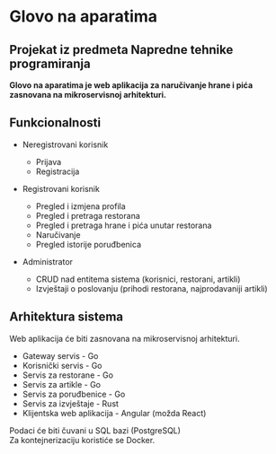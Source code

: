 # Glovo na aparatima
## Projekat iz predmeta Napredne tehnike programiranja
**Glovo na aparatima je web aplikacija za naručivanje hrane i pića zasnovana na mikroservisnoj arhitekturi.**

## Funkcionalnosti
- Neregistrovani korisnik

  - Prijava
  - Registracija
  
- Registrovani korisnik
  
  - Pregled i izmjena profila
  - Pregled i pretraga restorana
  - Pregled i pretraga hrane i pića unutar restorana
  - Naručivanje 
  - Pregled istorije poruđbenica
  
- Administrator
  
  - CRUD nad entitema sistema (korisnici, restorani, artikli)
  - Izvještaji o poslovanju (prihodi restorana, najprodavaniji artikli)
  
## Arhitektura sistema
Web aplikacija će biti zasnovana na mikroservisnoj arhitekturi.

- Gateway servis - Go
- Korisnički servis - Go
- Servis za restorane - Go
- Servis za artikle - Go
- Servis za poruđbenice - Go
- Servis za izvještaje - Rust
- Klijentska web aplikacija - Angular (možda React)

Podaci će biti čuvani u SQL bazi (PostgreSQL) <br />
Za kontejnerizaciju koristiće se Docker. <br />
